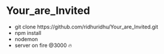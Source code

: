 # Your_are_Invited
<ul>
<li> git clone https://github.com/ridhuridhu/Your_are_Invited.git </li>
  <li> npm install  </li>
   <li> nodemon</li>
   <li>server on fire @3000 🔥  </li>
  
</ul>
